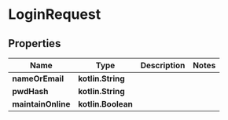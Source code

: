 
# LoginRequest

## Properties
| Name | Type | Description | Notes |
| ------------ | ------------- | ------------- | ------------- |
| **nameOrEmail** | **kotlin.String** |  |  |
| **pwdHash** | **kotlin.String** |  |  |
| **maintainOnline** | **kotlin.Boolean** |  |  |



